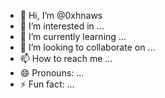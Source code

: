 - 👋 Hi, I’m @0xhnaws
- 👀 I’m interested in ...
- 🌱 I’m currently learning ...
- 💞️ I’m looking to collaborate on ...
- 📫 How to reach me ...
- 😄 Pronouns: ...
- ⚡ Fun fact: ...

<!---
0xhnaws/0xhnaws is a ✨ special ✨ repository because its `README.md` (this file) appears on your GitHub profile.
You can click the Preview link to take a look at your changes.
--->
